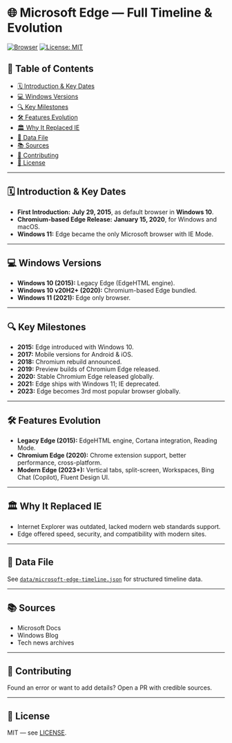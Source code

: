 # 🌐 Microsoft Edge — Full Timeline & Evolution

[![Browser](https://img.shields.io/badge/Browser-Microsoft%20Edge-blue?logo=microsoft-edge)](#-overview)
[![License: MIT](https://img.shields.io/badge/License-MIT-green.svg)](LICENSE)

## 🧭 Table of Contents
- [🗓 Introduction & Key Dates](#-introduction--key-dates)
- [💻 Windows Versions](#-windows-versions)
- [🔍 Key Milestones](#-key-milestones)
- [🛠 Features Evolution](#-features-evolution)
- [🏛 Why It Replaced IE](#-why-it-replaced-ie)
- [📂 Data File](#-data-file)
- [📚 Sources](#-sources)
- [🤝 Contributing](#-contributing)
- [📝 License](#-license)

---

## 🗓 Introduction & Key Dates
- **First Introduction:** **July 29, 2015**, as default browser in **Windows 10**.
- **Chromium-based Edge Release:** **January 15, 2020**, for Windows and macOS.
- **Windows 11:** Edge became the only Microsoft browser with IE Mode.

---

## 💻 Windows Versions
- **Windows 10 (2015):** Legacy Edge (EdgeHTML engine).
- **Windows 10 v20H2+ (2020):** Chromium-based Edge bundled.
- **Windows 11 (2021):** Edge only browser.

---

## 🔍 Key Milestones
- **2015:** Edge introduced with Windows 10.
- **2017:** Mobile versions for Android & iOS.
- **2018:** Chromium rebuild announced.
- **2019:** Preview builds of Chromium Edge released.
- **2020:** Stable Chromium Edge released globally.
- **2021:** Edge ships with Windows 11; IE deprecated.
- **2023:** Edge becomes 3rd most popular browser globally.

---

## 🛠 Features Evolution
- **Legacy Edge (2015):** EdgeHTML engine, Cortana integration, Reading Mode.
- **Chromium Edge (2020):** Chrome extension support, better performance, cross-platform.
- **Modern Edge (2023+):** Vertical tabs, split-screen, Workspaces, Bing Chat (Copilot), Fluent Design UI.

---

## 🏛 Why It Replaced IE
- Internet Explorer was outdated, lacked modern web standards support.
- Edge offered speed, security, and compatibility with modern sites.

---

## 📂 Data File
See [`data/microsoft-edge-timeline.json`](data/microsoft-edge-timeline.json) for structured timeline data.

---

## 📚 Sources
- Microsoft Docs
- Windows Blog
- Tech news archives

---

## 🤝 Contributing
Found an error or want to add details? Open a PR with credible sources.

---

## 📝 License
MIT — see [LICENSE](LICENSE).
